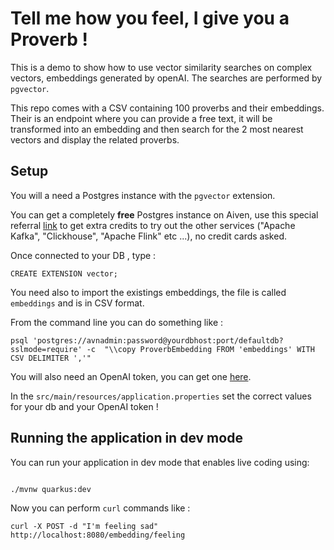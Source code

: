 # Tell me how you feel, I give you a Proverb ! 

This is a demo to show how to use vector similarity searches on complex vectors, embeddings generated by openAI. The searches are performed by `pgvector`.

This repo comes with a CSV containing 100 proverbs and their embeddings. Their is an endpoint where you can provide a free text, it will be transformed into an embedding and then search for the 2 most nearest vectors and display the related proverbs.

## Setup

You will a need a Postgres instance with the `pgvector` extension.

You can get a completely **free** Postgres instance on Aiven, use this special referral [link](https://go.aiven.io/sebi-signup) to get extra credits to try out the other services ("Apache Kafka", "Clickhouse", "Apache Flink" etc ...), no credit cards asked.

Once connected to your DB , type : 

```
CREATE EXTENSION vector;
```

You need also to import the existings embeddings, the file is called `embeddings` and is in CSV format. 

From the command line you can do something like : 
```
psql 'postgres://avnadmin:password@yourdbhost:port/defaultdb?sslmode=require' -c  "\\copy ProverbEmbedding FROM 'embeddings' WITH CSV DELIMITER ','"

```

You will also need an OpenAI token, you can get one [here](https://platform.openai.com/).

In the `src/main/resources/application.properties` set the correct values for your db and your OpenAI token ! 


## Running the application in dev mode

You can run your application in dev mode that enables live coding using:

```shell script

./mvnw quarkus:dev

```

Now you can perform `curl` commands like : 

```
curl -X POST -d "I'm feeling sad" http://localhost:8080/embedding/feeling

```